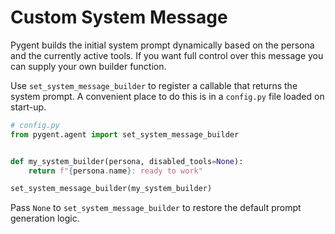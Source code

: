 # Custom System Message

Pygent builds the initial system prompt dynamically based on the persona
and the currently active tools. If you want full control over this
message you can supply your own builder function.

Use `set_system_message_builder` to register a callable that returns the
system prompt. A convenient place to do this is in a `config.py` file
loaded on start-up.

```python
# config.py
from pygent.agent import set_system_message_builder


def my_system_builder(persona, disabled_tools=None):
    return f"{persona.name}: ready to work"

set_system_message_builder(my_system_builder)
```

Pass `None` to `set_system_message_builder` to restore the default
prompt generation logic.
